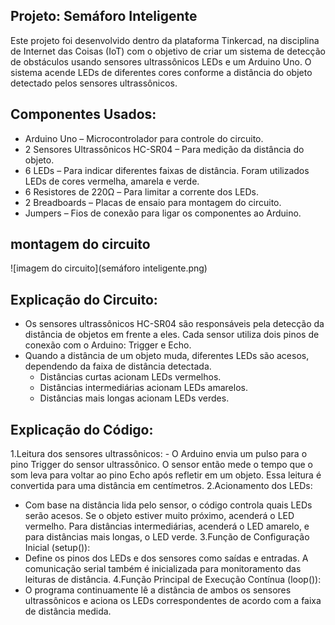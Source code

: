 ## Projeto: Semáforo Inteligente

Este projeto foi desenvolvido dentro da plataforma Tinkercad, na disciplina de Internet das Coisas (IoT)
com o objetivo de criar um sistema de detecção de obstáculos usando sensores ultrassônicos
LEDs e um Arduino Uno. O sistema acende LEDs de diferentes cores conforme a distância do objeto detectado pelos sensores ultrassônicos.

## Componentes Usados:

- Arduino Uno – Microcontrolador para controle do circuito.
- 2 Sensores Ultrassônicos HC-SR04 – Para medição da distância do objeto.
- 6 LEDs – Para indicar diferentes faixas de distância. Foram utilizados LEDs de cores vermelha, amarela e verde.
- 6 Resistores de 220Ω – Para limitar a corrente dos LEDs.
- 2 Breadboards – Placas de ensaio para montagem do circuito.
- Jumpers – Fios de conexão para ligar os componentes ao Arduino.

## montagem do circuito
![imagem do circuito](semáforo inteligente.png)
## Explicação do Circuito:

- Os sensores ultrassônicos HC-SR04 são responsáveis pela detecção da distância de objetos em frente a eles. Cada sensor utiliza dois pinos de conexão com o Arduino: Trigger e Echo.
- Quando a distância de um objeto muda, diferentes LEDs são acesos, dependendo da faixa de distância detectada.
   - Distâncias curtas acionam LEDs vermelhos.
   - Distâncias intermediárias acionam LEDs amarelos.
   - Distâncias mais longas acionam LEDs verdes.
## Explicação do Código:
  1.Leitura dos sensores ultrassônicos:
    - O Arduino envia um pulso para o pino Trigger do sensor ultrassônico. O sensor então mede o tempo que o som leva para voltar ao pino Echo após refletir em um objeto. Essa leitura é convertida para uma distância em centímetros.
  2.Acionamento dos LEDs:
   - Com base na distância lida pelo sensor, o código controla quais LEDs serão acesos. Se o objeto estiver muito próximo, acenderá o LED vermelho. Para distâncias intermediárias, acenderá o LED amarelo, e para distâncias mais longas, o LED verde.
  3.Função de Configuração Inicial (setup()):
   - Define os pinos dos LEDs e dos sensores como saídas e entradas. A comunicação serial também é inicializada para monitoramento das leituras de distância.
  4.Função Principal de Execução Contínua (loop()):
   - O programa continuamente lê a distância de ambos os sensores ultrassônicos e aciona os LEDs correspondentes de acordo com a faixa de distância medida.
